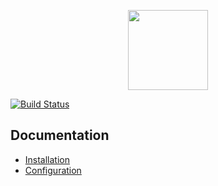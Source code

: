 <p align="center"><a href="https://github.com/dobolinux/cs16-server-launcher" target="_blank"><img width="128" src="https://github.com/dobolinux/cs16-server-launcher/blob/master/.data/logo/logocs.jpg"></a></p>

[![Build Status](https://travis-ci.org/dobolinux/cs16-server-launcher.svg?branch=master)](https://travis-ci.org/dobolinux/cs16-server-launcher)

## Documentation

* [Installation](../../wiki/Installation)
* [Configuration](../../wiki/Configuration)
